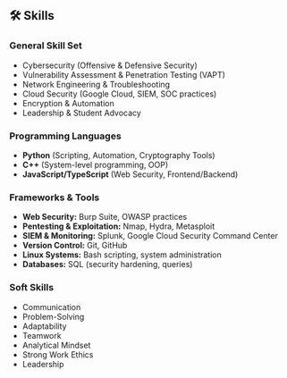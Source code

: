 ## 🛠 Skills  

### General Skill Set  
- Cybersecurity (Offensive & Defensive Security)  
- Vulnerability Assessment & Penetration Testing (VAPT)  
- Network Engineering & Troubleshooting  
- Cloud Security (Google Cloud, SIEM, SOC practices)  
- Encryption & Automation  
- Leadership & Student Advocacy  

### Programming Languages  
- **Python** (Scripting, Automation, Cryptography Tools)  
- **C++** (System-level programming, OOP)  
- **JavaScript/TypeScript** (Web Security, Frontend/Backend)  

### Frameworks & Tools  
- **Web Security:** Burp Suite, OWASP practices  
- **Pentesting & Exploitation:** Nmap, Hydra, Metasploit  
- **SIEM & Monitoring:** Splunk, Google Cloud Security Command Center  
- **Version Control:** Git, GitHub  
- **Linux Systems:** Bash scripting, system administration  
- **Databases:** SQL (security hardening, queries)  

### Soft Skills  
- Communication  
- Problem-Solving  
- Adaptability  
- Teamwork  
- Analytical Mindset  
- Strong Work Ethics  
- Leadership  
